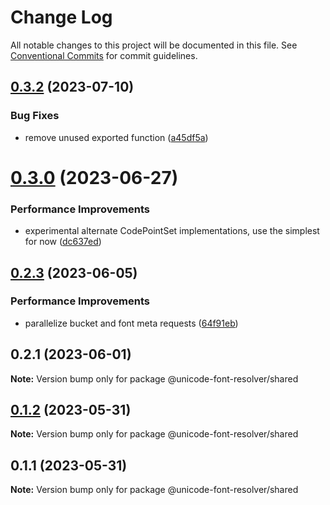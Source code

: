 # Change Log

All notable changes to this project will be documented in this file.
See [Conventional Commits](https://conventionalcommits.org) for commit guidelines.

## [0.3.2](https://github.com/lojjic/unicode-font-resolver/compare/v0.3.1...v0.3.2) (2023-07-10)

### Bug Fixes

- remove unused exported function ([a45df5a](https://github.com/lojjic/unicode-font-resolver/commit/a45df5a4f6eb11d87e74a8006699eab79f911dd0))

# [0.3.0](https://github.com/lojjic/unicode-font-resolver/compare/v0.2.3...v0.3.0) (2023-06-27)

### Performance Improvements

- experimental alternate CodePointSet implementations, use the simplest for now ([dc637ed](https://github.com/lojjic/unicode-font-resolver/commit/dc637ed66f6c2811e2a73d8cbb7c0a3aa1a16084))

## [0.2.3](https://github.com/lojjic/unicode-font-resolver/compare/v0.2.2...v0.2.3) (2023-06-05)

### Performance Improvements

- parallelize bucket and font meta requests ([64f91eb](https://github.com/lojjic/unicode-font-resolver/commit/64f91ebdb3b8cc16f2b6ef4e90139ecb3459056c))

## 0.2.1 (2023-06-01)

**Note:** Version bump only for package @unicode-font-resolver/shared

## [0.1.2](https://github.com/lojjic/unicode-font-resolver/compare/@unicode-font-resolver/shared@0.1.1...@unicode-font-resolver/shared@0.1.2) (2023-05-31)

**Note:** Version bump only for package @unicode-font-resolver/shared

## 0.1.1 (2023-05-31)

**Note:** Version bump only for package @unicode-font-resolver/shared
